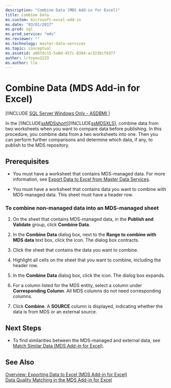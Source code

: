 ```yaml
---
description: "Combine Data (MDS Add-in for Excel)"
title: Combine Data
ms.custom: microsoft-excel-add-in
ms.date: "03/01/2017"
ms.prod: sql
ms.prod_service: "mds"
ms.reviewer: ""
ms.technology: master-data-services
ms.topic: conceptual
ms.assetid: a867dc15-5a0d-457c-8304-ac323bcf9377
author: lrtoyou1223
ms.author: lle
---
```

# Combine Data (MDS Add-in for Excel)

[!INCLUDE [SQL Server Windows Only - ASDBMI ](../../includes/applies-to-version/sql-windows-only-asdbmi.md)]

  In the [!INCLUDE[ssMDSshort](../../includes/ssmdsshort-md.md)][!INCLUDE[ssMDSXLS](../../includes/ssmdsxls-md.md)], combine data from two worksheets when you want to compare data before publishing. In this procedure, you combine data from a two worksheets into one. Then you can perform further comparisons and determine which data, if any, to publish to the MDS repository.  
  
## Prerequisites  
  
-   You must have a worksheet that contains MDS-managed data. For more information, see [Export Data to Excel from Master Data Services](../../master-data-services/microsoft-excel-add-in/export-data-to-excel-from-master-data-services.md).  
  
-   You must have a worksheet that contains data you want to combine with MDS-managed data. This sheet must have a header row.  
  
### To combine non-managed data into an MDS-managed sheet  
  
1.  On the sheet that contains MDS-managed data, in the **Publish and Validate** group, click **Combine Data**.  
  
2.  In the **Combine Data** dialog box, next to the **Range to combine with MDS data** text box, click the icon. The dialog box contracts.  
  
3.  Click the sheet that contains the data you want to combine.  
  
4.  Highlight all cells on the sheet that you want to combine, including the header row.  
  
5.  In the **Combine Data** dialog box, click the icon. The dialog box expands.  
  
6.  For a column listed for the MDS entity, select a column under **Corresponding Column**. All MDS columns do not need corresponding columns.  
  
7.  Click **Combine**. A **SOURCE** column is displayed, indicating whether the data is from MDS or an external source.  
  
## Next Steps  
  
-   To find similarities between the MDS-managed and external data, see [Match Similar Data &#40;MDS Add-in for Excel&#41;](../../master-data-services/microsoft-excel-add-in/match-similar-data-mds-add-in-for-excel.md).  
  
## See Also  
 [Overview: Exporting Data to Excel &#40;MDS Add-in for Excel&#41;](../../master-data-services/microsoft-excel-add-in/overview-exporting-data-to-excel-mds-add-in-for-excel.md)   
 [Data Quality Matching in the MDS Add-in for Excel](../../master-data-services/microsoft-excel-add-in/data-quality-matching-in-the-mds-add-in-for-excel.md)  
  
  
